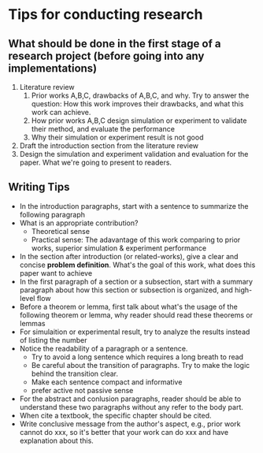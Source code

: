 # Tips for conducting research

## What should be done in the first stage of a research project (before going into any implementations)
1. Literature review
   1. Prior works A,B,C, drawbacks of A,B,C, and why. Try to answer the question: How this work improves their drawbacks, and what this work can achieve.
   2. How prior works A,B,C design simulation or experiment to validate their method, and evaluate the performance
   3. Why their simulation or experiment result is not good
2. Draft the introduction section from the literature review
3. Design the simulation and experiment validation and evaluation for the paper. What we're going to present to readers.

## Writing Tips
- In the introduction paragraphs, start with a sentence to summarize the following paragraph
- What is an appropriate contribution? 
  - Theoretical sense
  - Practical sense: The adavantage of this work comparing to prior works, superior simulation & experiment performance
- In the section after introduction (or related-works), give a clear and concise **problem definition**. What's the goal of this work, what does this paper want to achieve
- In the first paragraph of a section or a subsection, start with a summary paragraph about how this section or subsection is organized, and high-level flow
- Before a theorem or lemma, first talk about what's the usage of the following theorem or lemma, why reader should read these theorems or lemmas
- For simulaition or experimental result, try to analyze the results instead of listing the number
- Notice the readability of a paragraph or a sentence.
  - Try to avoid a long sentence which requires a long breath to read
  - Be careful about the transition of paragraphs. Try to make the logic behind the transition clear.
  - Make each sentence compact and informative
  - prefer active not passive sense
- For the abstract and conlusion paragraphs, reader should be able to understand these two paragraphs without any refer to the body part.
- When cite a textbook, the specific chapter should be cited.
- Write conclusive message from the author's aspect, e.g., prior work cannot do xxx, so it's better that your work can do xxx and have explanation about this.